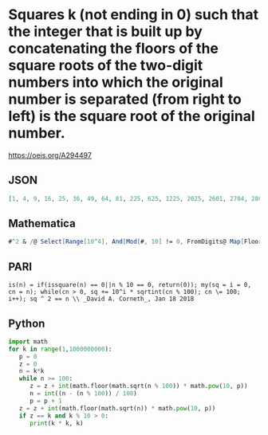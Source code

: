 # Squares k \(not ending in 0\) such that the integer that is built up by concatenating the floors of the square roots of the two\-digit numbers into which the original number is separated \(from right to left\) is the square root of the original number\.
https://oeis.org/A294497
## JSON
```JSON
[1, 4, 9, 16, 25, 36, 49, 64, 81, 225, 625, 1225, 2025, 2601, 2704, 2809, 2916, 3025, 3136, 3249, 3364, 3481, 4225, 5625, 7225, 9025, 22801, 23104, 23409, 50625, 63001, 63504, 75625, 123201, 180625, 203401, 225625, 390625, 432964, 455625, 573049, 680625, 732736, 765625, 2175625, 6260004, 6270016]
```
## Mathematica
```Mathematica
#^2 & /@ Select[Range[10^4], And[Mod[#, 10] != 0, FromDigits@ Map[Floor@ Sqrt@ FromDigits@ # &, Partition[PadLeft[#, 2 Ceiling[Length@ #/2]], 2, 2]] &@ IntegerDigits[#^2] == #] &] (* _Michael De Vlieger_, Nov 23 2017 *)
```
## PARI
```PARI
is(n) = if(issquare(n) == 0||n % 10 == 0, return(0)); my(sq = i = 0, cn = n); while(cn > 0, sq += 10^i * sqrtint(cn % 100); cn \= 100; i++); sq ^ 2 == n \\ _David A. Corneth_, Jan 18 2018
```
## Python
```Python
import math
for k in range(1,1000000000):
   p = 0
   z = 0
   n = k*k
   while n >= 100:
      z = z + int(math.floor(math.sqrt(n % 100)) * math.pow(10, p))
      n = int((n - (n % 100)) / 100)
      p = p + 1
   z = z + int(math.floor(math.sqrt(n)) * math.pow(10, p))
   if z == k and k % 10 > 0:
      print(k * k, k)
```
